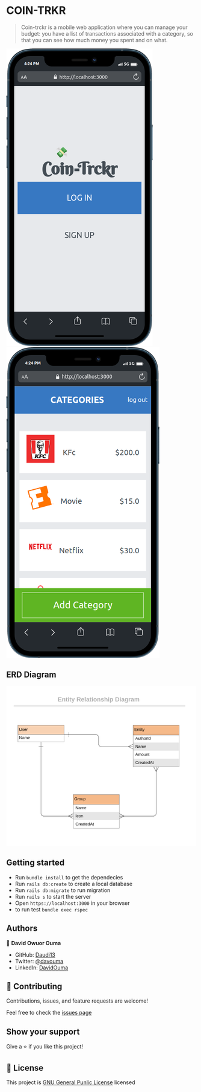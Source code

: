 # COIN-TRKR

> Coin-trckr is a mobile web application where you can manage your budget: you have a list of transactions associated with a category, so that you can see how much money you spent and on what.

![](./mobile.png)
![](./mobile%20(1).png)

## ERD Diagram
![](./erd_diagram.png)
## Getting started

- Run `bundle install` to get the dependecies
- Run `rails db:create` to create a local database
- Run `rails db:migrate` to run migration 
- Run `rails s` to start  the server
- Open `https://localhost:3000` in your browser
- to run test `bundle exec rspec`


## Authors

👤 **David Owuor Ouma**

- GitHub: [Daudi13](https://github.com/daudi13/)
- Twitter: [@davouma](https://twitter.com/mwapesamuel4)
- LinkedIn: [DavidOuma](https://www.linkedin.com/in/david-owour-ouma/)

## 🤝 Contributing

Contributions, issues, and feature requests are welcome!

Feel free to check the [issues page](https://github.com/daudi13/Recipe-app/issues)

## Show your support

Give a ⭐️ if you like this project!

## 📝 License
This project is [GNU General Punlic License](./LICENSE) licensed